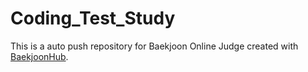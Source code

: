 # Coding_Test_Study
This is a auto push repository for Baekjoon Online Judge created with [BaekjoonHub](https://github.com/BaekjoonHub/BaekjoonHub).
